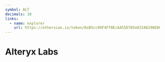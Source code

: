 ```yaml
---
symbol: ALT
decimals: 18
links:
  - name: explorer
    url: https://etherscan.io/token/0xB5cc99F4Ff0EcAA55D705e83106296E00E507f93
---
```


# Alteryx Labs
